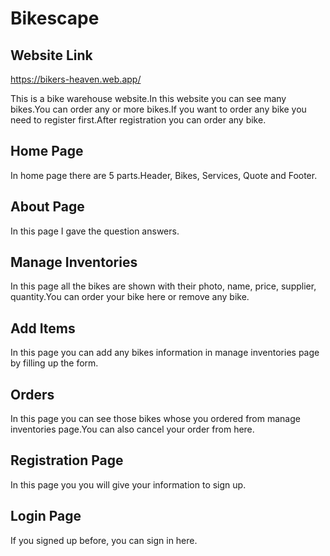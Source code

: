 # Bikescape


## Website Link

https://bikers-heaven.web.app/

This is a bike warehouse website.In this website you can see many bikes.You can order any or more bikes.If you want to order any bike you need to register first.After registration you can order any bike.


## Home Page

In home page there are 5 parts.Header, Bikes, Services, Quote and Footer.


## About Page

In this page I gave the question answers.


## Manage Inventories

In this page all the bikes are shown with their photo, name, price, supplier, quantity.You can order your bike here or remove any bike.


## Add Items

In this page you can add any bikes information in manage inventories page by filling up the form.


## Orders

In this page you can see those bikes whose you ordered from manage inventories page.You can also cancel your order from here.


## Registration Page

In this page you you will give your information to sign up.


## Login Page

If you signed up before, you can sign in here.
